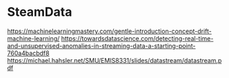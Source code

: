 # SteamData
https://machinelearningmastery.com/gentle-introduction-concept-drift-machine-learning/
https://towardsdatascience.com/detecting-real-time-and-unsupervised-anomalies-in-streaming-data-a-starting-point-760a4bacbdf8
https://michael.hahsler.net/SMU/EMIS8331/slides/datastream/datastream.pdf
